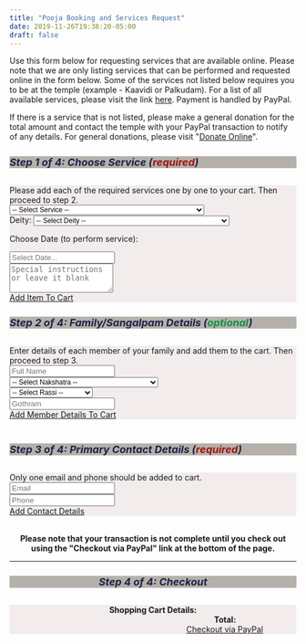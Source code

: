 ```yaml
---
title: "Pooja Booking and Services Request"
date: 2019-11-26T19:38:20-05:00
draft: false
---
```


Use this form below for requesting services that are available online. Please note that we are only listing services that can be performed and requested online in the form below. Some of the services not listed below requires you to be at the temple (example - Kaavidi or Palkudam). For a list of all available services, please visit the link <a href='/about/our-services/'>here</a>. Payment is handled by PayPal.

If there is a service that is not listed, please make a general donation for the total amount and contact the temple with your PayPal transaction to notify of any details. For general donations, please visit "<a href='/about/donate-online/'>Donate Online</a>".

<div class="container">
  <div class="row">
    <div class="col-sm">
      <div class="card">
        <h5 class="card-header">Step 1 of 4: Choose Service (<span style="color: #a21414;">required</span>)</h5>
        <div class="card-body">
          Please add each of the required services one by one to your cart. Then proceed to step 2.
          <form>
          <div class="">
            <div class="row">
              <div class="col p-1">
                <select class="form-control text-monospace txt-mono-sml" id="serviceList">
                  <option value="0" selected>-- Select Service --</option>
                  <option value="-1"                             >------ SKANDHA SHASTI SERVICES -----------------------------</option>
                  <option value="SPONSOR (All Six Days),$201"          >SPONSOR (All Six Days) ...................... $201</option>
                  <option value="Murugan Abishekam (Daily),$101"       >Murugan Abishekam (Daily) ................... $101</option>
                  <option value="Subramanya Homam (Nov 15 and 20),$31" >Subramanya Homam (Nov 15, 20) ............... $31 (each day)</option>
                  <option value="Thirukalyanam (Nov 21),$31"           >Thirukalyanam (Nov 21) ...................... $31</option>
                  <option value="Murugan Sahasranamam (Nov 15 to 19 - via zoom),$11" >Murugan Sahasranamam (Nov 15-19 - via zoom) . $201</option>
                  <option value="-2"                             >------ REGULAR SERVICES -----------------------------</option>
                  <option value="Archanai,$9"                   >Archanai .................................... $9</option>
                  <option value="Moksha Archanai,$11"           >Moksha Archanai ............................. $11</option>
                  <option value="Sahasranamam,$11"              >Sahasranamam ................................ $11</option>
                  <option value="Murugan Abishekam,$101"        >Abishekam (Murugan - Main Deity Only) ....... $101</option>
                  <option value="Abishekam,$51"                 >Abishekam (All Other Deities) ............... $51</option>
                  <option value="Sangu Abishekam,$151"          >Abishekam (Sangu) ........................... $151</option>
                  <option value="Homam,$31"                     >Homam ....................................... $31</option>
                  <option value="Paal Kudam,$11"                >Paal Kudam .................................. $11</option>
                  <option value="Kaavadi,$21"                   >Kaavadi ..................................... $21</option>
                  <option value="Velli Vilakku Poojai,$21"      >Velli Vilakku Poojai ........................ $21</option>
                  <option value="Thirukalyanam,$31"             >Thirukalyanam ............................... $31</option>
                  <option value="Ghee Lamp,$5"                  >Ghee Lamp ................................... $5</option>
                  <option value="Oil Lamp,$3"                   >Oil Lamp .................................... $3</option>
                  <option value="Neivedhyam (small tray),$41"   >Neivedhyam (small tray) ..................... $41</option>
                  <option value="Neivedhyam (medium tray),$61"  >Neivedhyam (medium tray) .................... $61</option>
                  <option value="Neivedhyam (large tray),$91"   >Neivedhyam (large tray) ..................... $91</option>
                  <option value="Vada Malai (51 vadai),$41"     >Vada Malai (for 51 vadai) ................... $41</option>
                  <option value="Vada Malai (101 vadai),$75"    >Vada Malai (for 101 vadai) .................. $75</option>
                  <option value="-3"                             >----</option>
                  <option value="Test,$1"                       >Test (no service will be performed) ......... $1</option>
                </select>
              </div>
            </div>
            <div class="row">
              <div class="col p-1">
                <label class="sr-only" for="serviceList">Deity:</label>
                <select class="form-control text-monospace txt-mono-sml" id="deity">
                  <option value="0">-- Select Deity --</option>
                  <option value="Murugan (Subramanya)"  >Lord Murugan/Sri Subramanya (திரு முருகன்/ஸ்ரீ சுப்ரமண்யா)</option>
                  <option value="Ganesha"               >Ganesha (விநாயகர்/கணபதி)</option>
                  <option value="Siva"                  >Siva (சிவா/சிவபெருமான்)</option>
                  <option value="Meenakshi"             >Meenakshi (மீனாட்சி அம்மன்)</option>
                  <option value="Natarajar"             >Natarajar (நடராஜர்)</option>
                  <option value="Palani Andavar"        >Palani Andavar (பழனி ஆண்டவர்)</option>
                  <option value="Kala Bairavar"         >Kala Bairavar (காலா பைரவர்)</option>
                  <option value="Kala Samhara Murthy"   >Kala Samhara Murthy (காலா சம்ஹர மூர்த்தி)</option>
                  <option value="Durga"                 >Sri Durga (துர்கை அம்மன்)</option>
                  <option value="Dakshina Murthy"       >Dakshina Murthy (தக்ஷிணா மூர்த்தி)</option>
                  <option value="Navagraham"            >Navagraham (நவக்கிரகம்)</option>
                  <option value="Sandikeswarar"         >Sandikeswarar (சண்டிகேசுவரர்)</option>
                </select>
              </div>
            </div>
            <div class="row">
              <div class="col p-1">
                <div class="form-group">
                  <p class="card-text">Choose Date (to perform service):</p>
                </div>
              </div>
            </div>
            <div class="row">
              <div class="col p-1">
                <div class="form-group">
                  <div class='input-group date' id='datePicker1'>
                      <input type='text' class="form-control" id="pickedDate" placeholder="Select Date..." data-input/>
                      <div class="input-group-append">
                        <span class="input-group-text fas fa-calendar-alt" data-toggle></span>
                      </div>
                  </div>
                </div>
              </div>
            </div>
            <div class="row">
              <div class="col p-1">
                <textarea class="form-control item_instr" 
                  id="instructions1" rows="3" placeholder="Special instructions or leave it blank"></textarea>
              </div>
            </div>
            <div class="row">
              <div class="col p-1 d-flex justify-content-center">
                <a class="btn btn-primary btn-sm" href="javascript:;" id="addItemToCart" 
                onClick="javascript: processItem();" role="button">Add Item To Cart</a>
              </div>
            </div>
          </div>
          </form>
        </div>
      </div>
    </div>
    <div class="col-sm">
      <div class="card">
        <h5 class="card-header">Step 2 of 4: Family/Sangalpam Details (<span style="color: #0f9342;">optional</span>)</h5>
        <div class="card-body">
          Enter details of each member of your family and add them to the cart. Then proceed to step 3.
          <div class="row">
            <div class="col m-1">
                <input type="text" class="form-control" id="fullName" placeholder="Full Name">
              </div>
          </div>
          <div class="row">
            <div class="col m-1">
              <select class="form-control text-monospace txt-mono-sml" id="naksha">
                <option value="-">-- Select Nakshatra --</option>
                <option value="Aswini">Ashvini/Aswini (அசுவினி)</option>
                <option value="Bharani">Bharani (பரணி)</option>
                <option value="Karthigai">Krithika/Karthigai (கிருத்திகை)</option>
                <option value="Rohini">Rohini (ரோகிணி)</option>
                <option value="Mrigasheersham">Mrigasheersham (மிருகசிரீஷம்)</option>
                <option value="Thiruvaathirai">Aardhra/Thiruvaathirai (திருவாதிரை)</option>
                <option value="Punarpoosam">Punarvasu/Punarpoosam (புனர்பூசம்)</option>
                <option value="Poosam">Pushyami/Poosam (பூசம்)</option>
                <option value="Aayilyam">Ashlesha/Aayilyam (ஆயில்யம்)</option>
                <option value="Makam">Magha/Makam (மகம்)</option>
                <option value="Pooram">Purva Phalguni/Pooram (பூரம்)</option>
                <option value="Uthiram">Uttara Phalguni/Uthiram (உத்திரம்)</option>
                <option value="Hastham">Hasta/Hastham (ஹஸ்தம்)</option>
                <option value="Chithirai">Chitra/Chithirai (சித்திரை)</option>
                <option value="Swati">Swati/Swaathi (சுவாதி)</option>
                <option value="Visaakam">Vishakha/Visaakam (விசாகம்)</option>
                <option value="Anusham">Anuradha/Anusham (அனுஷம்)</option>
                <option value="Kettai">Jyeshtha/Kettai (கேட்டை)</option>
                <option value="Moolam">Mula/Moolam (முலம்)</option>
                <option value="Pooraadam">Purva Ashadha/Pooraadam (பூராடம்)</option>
                <option value="Uthiraadam">Uttara Ashadha/Uthiraadam (உத்திராடம்)</option>
                <option value="Thiruvonam">Shravana/Thiruvonam (திருவோணம்)</option>
                <option value="Avittam">Dhanishtha/Avittam (அவிட்டம்)</option>
                <option value="Sadayam">Shatabhisha/Sadayam (சதயம்)</option>
                <option value="Poorattathi">Purva Bhadrapada/Poorattathi (பூரட்டாதி)</option>
                <option value="Uthirattathi">Uttara Bhadrapada/Uthirattathi (உத்திரட்டாதி)</option>
                <option value="Revati">Revati (ரேவதி)</option>
              </select>
            </div>
          </div>
          <div class="row">
            <div class="col m-1">
              <select class="form-control text-monospace txt-mono-sml" id="raasi">
                <option value="-">-- Select Rassi --</option>
                <option value="Mesham">Mesham (மேஷம்)</option>
                <option value="Rishabam">Rishabam (ரிஷபம்)</option>
                <option value="Mithunam">Midhunam (மிதுனம்)</option>
                <option value="Kadagam">Kadagam (கடகம்)</option>
                <option value="Simmam">Simmam (சிம்மம்)</option>
                <option value="Kanni">Kanni (கன்னி)</option>
                <option value="Thula">Thula (துலாம்)</option>
                <option value="Viruchigam">Viruchigam (விருச்சிகம்)</option>
                <option value="Dhanusu">Dhanusu (தனுசு)</option>
                <option value="Magaram">Magaram (மகரம்)</option>
                <option value="Kumbam">Kumbam (கும்பம்)</option>
                <option value="Meenam">Meenam (மீனம்)</option>
              </select>
            </div>
          </div>
          <div class="row">
            <div class="col m-1">
              <input type="text" class="form-control" id="gothram" placeholder="Gothram">
            </div>
          </div>
          <div class="row">
            <div class="col m-1 d-flex justify-content-center">
              <a href="#" class="btn btn-primary btn-sm" onClick="javascript: processFamily();">Add Member Details To Cart</a>
            </div>
          </div>
        </div>
      </div>
      <div class="row">
        <div class="col p-1">&nbsp;
        </div>
      </div>
      <div class="card">
        <h5 class="card-header">Step 3 of 4: Primary Contact Details (<span style="color: #a21414;">required</span>)</h5>
        <div class="card-body">
            <div class="row">
              <div class="col p-1">
                Only one email and phone should be added to cart.
              </div>
            </div>
            <div class="row">
              <div class="col p-1">
                <input type="text" class="form-control" id="email" placeholder="Email">
              </div>
            </div>
            <div class="row">
              <div class="col p-1">
                <input type="text" class="form-control" id="phone" placeholder="Phone">
              </div>
            </div>
            <div class="row">
              <div class="col p-1 d-flex justify-content-center">
                <a class="btn btn-primary btn-sm" href="javascript:;" id="addItemToCart" 
                onClick="javascript: processContact();" role="button">Add Contact Details</a>
              </div>
            </div>
        </div>
      </div>
    </div>
  </div>
</div>

<div class="row">
  <div class="col-lg-12" align="center">
    <p><br/><b>Please note that your transaction is not complete until you check out using the "Checkout via PayPal" link at the bottom of the page.</b></p>
  <hr>
  </div>
</div>

<div class="row">
  <div class="col-lg-12" align="center">
    <div class="card">
      <h5 class="card-header">Step 4 of 4: Checkout</h5>
      <div class="card-body">
        <div class="cartdetails_lbl" id="checkout">Shopping Cart Details:</div>
        <div class="simpleCart_items"></div>
        <div class="simpleCartTotal_parent">
        Total: <span class="simpleCart_total"></span>
        </div>
        <a href="javascript:;" class="simpleCart_checkout">Checkout via PayPal</a>
        <a href="javascript:;" class="simpleCart_empty">Clear Cart</a>
        </div>
      </div>
    </div>
  </div>
</div>

<script src="/simplecartjs/simpleCart.min.js"></script>

<script>
jQuery(document).ready(function($) {
  simpleCart({
    checkout: { 
      type: "PayPal" , 
      email: "finance@murugantemple.org" 
    },
    currency:   "USD",
    cartColumns: [
      { attr: "name" , label: "Service or Member" },
      { attr: "date" , label: "Date" },
      { attr: "price" , label: "Price", view: 'currency' },
      { view: "decrement" , label: false },
      { attr: "quantity" , label: "Qty" },
      { view: "increment" , label: false },
      { attr: "total" , label: "SubTotal", view: 'currency' },
      { view: "remove" , text: "Remove" , label: false }
    ],
    load: loadInitialCart(),
  });
});
function loadInitialCart() {
  simpleCart.each(function(item){
    // if (item.get('dateaddedtocart') === undefined) {
    //   item.remove(); 
    // }
    // cart['dateaddedtocart'] = moment().format('YYYYMMDD');
    if (item.get('dateaddedtocart') === undefined || item.get('dateaddedtocart') < 20201114) {
      item.remove(); 
    }
  });
}
</script>

<script type="text/javascript">
function processItem() {
  selOption = $('#serviceList').val();
  skipAdd = true;
  if (selOption == '0' || selOption < 0) {
    //alert("Please choose a service");
    new Noty({
      theme: 'sunset',
      text: 'Please select a service!',
      type: 'error',
      layout: 'center',
      timeout: 1500,
      animation: {
        open: 'animated bounceInDown', // Animate.css class names
        close: 'animated bounceOutUp' // Animate.css class names
      },
    }).show();
    $('#serviceList').focus();
  }
  else {
    eleItems = selOption.split(',');
    name = ''
    if ( (eleItems[0] == 'Murugan Abishekam') || (eleItems[0].indexOf('Brahmotsavam') > -1) ) {
      name = eleItems[0] + ' [ Murugan - Main Deity ]';
      skipAdd = false;
    } 
    else if (eleItems[0] == 'Abishekam' && $('#deity').val() == 'Murugan (Subramanya)') {
      displayNotice = 'INVALID SELECTION: The cost for Lord Murugan abishekam is $101. You have chosen the abishekam which is $51 for all other deities other than Lord Murugan. Please choose either "Abishekam (Murugan - Main Deity Only),$101" or a different deity other than Lord Muruga from the list. Thank You.';    
      new Noty({
        theme: 'sunset',
        text: displayNotice,
        type: 'error',
        layout: 'center',
        timeout: 15000,
        animation: {
          open: 'animated bounceInUp', // Animate.css class names
          close: 'animated bounceOutDown' // Animate.css class names
        },
      }).show();
      $('#deity').focus();
      skipAdd = true;
    }
    else {
      skipAdd = false;
      if ($('#deity').val() != '0') {
        name = eleItems[0] + ' [' + $('#deity').val() + ']';
      } else {
        name = eleItems[0];
      }
    }

    if (skipAdd == false) {
      item = {
        name: name,
        price: eleItems[1],
      };

      if ($('#pickedDate').val().length > 0) {
        item['PickedDate'] = $('#pickedDate').val();
      }

      if ($('#instructions1').val().length > 0) {
        item['Comment'] = $('#instructions1').val();
      }

      // Add date-added-to-cart
      item['dateaddedtocart'] = moment().format('YYYYMMDD');

      simpleCart.add(item);
      
      displayNotice = 'Item has been added to the cart below!';    
      new Noty({
        theme: 'sunset',
        text: displayNotice,
        type: 'alert',
        layout: 'center',
        timeout: 1500,
        animation: {
          open: 'animated bounceInUp', // Animate.css class names
          close: 'animated bounceOutDown' // Animate.css class names
        },
      }).show();
      /* reset elements */
      $('#serviceList').val('0');
      $('#deity').val('0');
      $('#fullName').focus();
    }
    
  }
}

function processFamily() {
  if ($('#fullName').val().length == 0) {
    new Noty({
      theme: 'sunset',
      text: 'Please enter a valid user name',
      type: 'error',
      layout: 'center',
      timeout: 1500,
      animation: {
        open: 'animated bounceInDown', // Animate.css class names
        close: 'animated bounceOutUp' // Animate.css class names
      },
    }).show();
    $('#fullName').focus();
  } 
  else 
  {
    u = $('#fullName').val();

    d = $('#fullName').val();
    if ($('#naksha').val() != '-'){
      d = d + ' / ' + $('#naksha').val();
    }
    if ($('#raasi').val() != '-'){
      d = d + ' / ' + $('#raasi').val();
    }
    if ($('#gothram').val().length > 0){
      d = d + ' / ' + $('#gothram').val();
    }
    
    cart = {};
    cart['price'] = 0;
    if (u.length > 0){
      cart['name'] = u;
    }
    if (d.length > 0) {
      cart['Detail'] = d;
    }
    cart['dateaddedtocart'] = moment().format('YYYYMMDD');
    removeFamilyDetailsWithSameName(u);
    simpleCart.add(cart);

    $('#fullName').val('');
    $('#naksha').val('-');
    $('#raasi').val('-');
    $('#gothram').val('');
    displayNotice = 'Family member details has been added to cart below!';    
    new Noty({
      theme: 'sunset',
      text: displayNotice,
      type: 'alert',
      layout: 'center',
      timeout: 1500,
      animation: {
        open: 'animated bounceInUp', // Animate.css class names
        close: 'animated bounceOutDown' // Animate.css class names
      },
    }).show();
    $('#fullName').focus();
  }  
}

function processContact() {
  c = '';
  if ($('#email').val().length > 0) {
    c = c + '' + $('#email').val() + ';';
  }
  if ($('#phone').val().length > 0) {
    c = c +  '' + $('#phone').val() + '';
  }
  
  cart = {};
  cart['price'] = 0;
  if (c.length > 0){
    cart['name'] = "CONTACT-DETAILS :: "+c;
  }
  if (c.length > 0) {
    cart['ContactInfo'] = c;
  }
  cart['dateaddedtocart'] = moment().format('YYYYMMDD');
  removeAllOtherContactDetails();
  simpleCart.add(cart);

  $('#email').val('');
  $('#phone').val('');
  displayNotice = 'Contact detail has been added to cart below!';    
  new Noty({
    theme: 'sunset',
    text: displayNotice,
    type: 'alert',
    layout: 'center',
    timeout: 1500,
    animation: {
      open: 'animated bounceInUp', // Animate.css class names
      close: 'animated bounceOutDown' // Animate.css class names
    },
  }).show();
  $('#checkout').focus();
}

function removeAllOtherContactDetails() {
  simpleCart.each(function(item){
    // if (item.get('dateaddedtocart') === undefined) {
    //   item.remove(); 
    // }
    // cart['dateaddedtocart'] = moment().format('YYYYMMDD');
    if (item.get('name') !=  undefined && item.get('name').indexOf('CONTACT-DETAILS') > -1) {
      item.remove(); 
    }
  });
}

function removeFamilyDetailsWithSameName(name) {
  simpleCart.each(function(item){
    // if (item.get('dateaddedtocart') === undefined) {
    //   item.remove(); 
    // }
    // cart['dateaddedtocart'] = moment().format('YYYYMMDD');
    if (item.get('name') !=  undefined && item.get('name') == name) {
      item.remove(); 
    }
  });
}

jQuery(document).ready(function($) {
  $('.simpleCart_checkout').addClass('btn').addClass('btn-danger');
});
</script>

<style>
.txt-mono-sml {
  font-size: 12px;
}
</style>

<script type="text/javascript">

  var now = Date.now();

  jQuery(document).ready(function($) {

    $("#datePicker1").flatpickr({
      enableTime: false,
      dateFormat: "D, M d",
      wrap: true,
      defaultDate: now,
    });

  });
</script>

<style>
.card-header {
  background: #b5b1aa;
  font-size: 18px;
  font-weight: bold;
  color: #21214a;
}

.card-body {
  background: #f2ecec;
}

/* CARD DETAILS */

/* SimpleCartJS Formatting */
/*.simpleCart_items table {
  width:100%;
}

.simpleCart_items div div.headerRow div[class*="item-"] {
  float:left;
  width: 20%;
}

.simpleCart_items div div.itemRow div[class*="item-"] {
  float:left;
  width: 20%;
}
*/

.cartdetails_lbl {
  font-weight: bold;
}

/* SIMPLE CART STYLE */

.simpleCart_items  {
  display: table;         
  width: auto;         
  /*background-color: #eee;*/         
  /*border: 1px solid #666666;*/         
  border-spacing: 5px; /* cellspacing:poor IE support for  this */
}

.simpleCart_items div div.headerRow {
  display: table-row;
  width: auto;
  clear: both;
  color: #198029;
}

.simpleCart_items div div.itemRow {
  display: table-row;
  width: auto;
  clear: both;
}


.simpleCart_items div div.headerRow div[class*="item-"] {
  float: left; /* fix for  buggy browsers */
  display: table-column;         
  width: 100px;       
  /*background-color: #ccc;*/
}

.simpleCart_items div div.itemRow div[class*="item-"] {
  float: left; /* fix for  buggy browsers */
  display: table-column;         
  width: 100px;       
  background-color: #ccc;
  overflow: hidden;
}

.simpleCart_items div div.headerRow div.item-name {        
  width: 400px;
}

.simpleCart_items div div.itemRow div.item-name {
  width: 400px;
}

.simpleCart_items div div.headerRow div.item-date {
  width: 100px;
}

.simpleCart_items div div.itemRow div.item-date {
  width: 100px;
  min-width: 100px;
  display: list-item;
}

.simpleCart_items div div.headerRow div.item-price {
  width: 80px;
}

.simpleCart_items div div.itemRow div.item-price {
  width: 80px;
}

.simpleCart_items div div.headerRow div.item-quantity {
  margin-left: 10px;
  min-width: 48px;
}

.simpleCart_items div div.itemRow div.item-quantity {
  width: 80px;
}

.simpleCart_items div div.headerRow div.item-total {
  width: 100px;
  padding-left: 10px;
}

.simpleCart_items div div.itemRow div.item-total {
  width: 100px;
  padding-left: 16px;
}

.simpleCartTotal_parent {
  padding-left: 253px;
  font-weight: bold;
}

.simpleCart_checkout {
  margin-left: 252px;
}

.simpleCart_empty {
  display: none;
}

@media (max-width: 767px) {

  .simpleCart_items div div.headerRow div.item-name {        
    width: 130px;
  }

  .simpleCart_items div div.itemRow div.item-name {
    width: 130px;
  }

  .simpleCartTotal_parent {
    padding-left: 45px;
    font-weight: bold;
  }

  .simpleCart_checkout {
    margin-left: 10px;
  }
  
  .item-date, .item-total, .item-quantity, .item-increment, .item-decrement
  {        
    display: none !important;
  }


  /*.cartdetails_lbl, .simpleCart_items {
    display: none;
  }*/

  .simpleCart_empty {
    display: none;
  }
}

.item-decrement, .item-increment {
  width: 10px !important;
}
.item-quantity {
  width: 40px !important;
  text-align: center;
}

</style>
